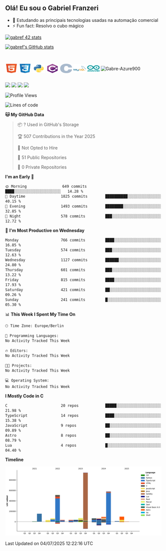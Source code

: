 ## Olá! Eu sou o Gabriel Franzeri

- 🌱 Estudando as principais tecnologias usadas na automação comercial
- ⚡ Fun fact: Resolvo o cubo mágico 

[![gabref 42 stats](https://badge.mediaplus.ma/binary/galves-f)](https://github.com/gabref) <!-- (https://github.com/oakoudad/badge42) -->

[![gabref's GitHub stats](https://github-readme-stats.vercel.app/api?username=gabref&show_icons=true&theme=radical)](https://github.com/gabref) <!-- (https://github.com/anuraghazra/github-readme-stats) -->

<!--
 <div>
  <a href="https://github.com/gabref">
  <img height="150em" src="https://github-readme-stats.vercel.app/api?username=gabref&show_icons=true&theme=dracula&include_all_commits=true&count_private=true"/>
  <img height="150em" src="https://github-readme-stats.vercel.app/api/top-langs/?username=gabref&layout=compact&langs_count=7&theme=dracula"/>
</div>
-->
  
  ##
  
<div style="display: inline_block"><br>
  
  <img align="center" alt="Gabre-HTML" height="30" width="40" src="https://raw.githubusercontent.com/devicons/devicon/master/icons/html5/html5-original.svg">
  <img align="center" alt="Gabre-CSS" height="30" width="40" src="https://raw.githubusercontent.com/devicons/devicon/master/icons/css3/css3-original.svg">
  <img align="center" alt="Gabre-Python" height="30" width="40" src="https://raw.githubusercontent.com/devicons/devicon/master/icons/python/python-original.svg">
  <img align="center" alt="Gabre-Csharp" height="30" width="40" src="https://raw.githubusercontent.com/devicons/devicon/master/icons/csharp/csharp-original.svg">
  <img align="center" alt="Gabre-C" height="30" width="40" src="https://github.com/devicons/devicon/blob/master/icons/c/c-original.svg">
  <img align="center" alt="Gabre-MySql" height="30" width="40" src="https://github.com/devicons/devicon/blob/master/icons/mysql/mysql-original-wordmark.svg">
  <img align="center" alt="Gabre-Arduino" height="30" width="40" src="https://github.com/devicons/devicon/blob/master/icons/arduino/arduino-original-wordmark.svg">
  <img align="center" alt="Gabre-Azure900" height="30" width="40" src="https://user-images.githubusercontent.com/83483325/165398311-1270b3f0-0838-43ab-90e9-d5e3a5a5b984.png">

</div>

##
  
<div> 
  <a href="https://instagram.com/gabre___/" target="_blank"><img src="https://img.shields.io/badge/-Instagram-%23E4405F?style=for-the-badge&logo=instagram&logoColor=white" target="_blank"></a>
  <a href="https://t.me/gabref" target="_blank"><img src="https://img.shields.io/badge/Telegram-2CA5E0?style=for-the-badge&logo=telegram&logoColor=white"></a>
  <a href = "mailto:gabrielfranzer@gmail.com"><img src="https://img.shields.io/badge/-Gmail-%23333?style=for-the-badge&logo=gmail&logoColor=white" target="_blank"></a>
  <a href="https://www.linkedin.com/in/gabriel-franzeri-840196211/" target="_blank"><img src="https://img.shields.io/badge/-LinkedIn-%230077B5?style=for-the-badge&logo=linkedin&logoColor=white" target="_blank"></a> 
</div>

<!--START_SECTION:waka-->
![Profile Views](http://img.shields.io/badge/Profile%20Views-2-blue)

![Lines of code](https://img.shields.io/badge/From%20Hello%20World%20I%27ve%20Written-2.8%20million%20lines%20of%20code-blue)

**🐱 My GitHub Data** 

> 📦 ? Used in GitHub's Storage 
 > 
> 🏆 507 Contributions in the Year 2025
 > 
> 🚫 Not Opted to Hire
 > 
> 📜 51 Public Repositories 
 > 
> 🔑 0 Private Repositories 
 > 
**I'm an Early 🐤** 

```text
🌞 Morning                649 commits         ████░░░░░░░░░░░░░░░░░░░░░   14.28 % 
🌆 Daytime                1825 commits        ██████████░░░░░░░░░░░░░░░   40.15 % 
🌃 Evening                1493 commits        ████████░░░░░░░░░░░░░░░░░   32.85 % 
🌙 Night                  578 commits         ███░░░░░░░░░░░░░░░░░░░░░░   12.72 % 
```
📅 **I'm Most Productive on Wednesday** 

```text
Monday                   766 commits         ████░░░░░░░░░░░░░░░░░░░░░   16.85 % 
Tuesday                  574 commits         ███░░░░░░░░░░░░░░░░░░░░░░   12.63 % 
Wednesday                1127 commits        ██████░░░░░░░░░░░░░░░░░░░   24.80 % 
Thursday                 601 commits         ███░░░░░░░░░░░░░░░░░░░░░░   13.22 % 
Friday                   815 commits         ████░░░░░░░░░░░░░░░░░░░░░   17.93 % 
Saturday                 421 commits         ██░░░░░░░░░░░░░░░░░░░░░░░   09.26 % 
Sunday                   241 commits         █░░░░░░░░░░░░░░░░░░░░░░░░   05.30 % 
```


📊 **This Week I Spent My Time On** 

```text
🕑︎ Time Zone: Europe/Berlin

💬 Programming Languages: 
No Activity Tracked This Week

🔥 Editors: 
No Activity Tracked This Week

🐱‍💻 Projects: 
No Activity Tracked This Week

💻 Operating System: 
No Activity Tracked This Week
```

**I Mostly Code in C** 

```text
C                        20 repos            █████░░░░░░░░░░░░░░░░░░░░   21.98 % 
TypeScript               14 repos            ████░░░░░░░░░░░░░░░░░░░░░   15.38 % 
JavaScript               9 repos             ██░░░░░░░░░░░░░░░░░░░░░░░   09.89 % 
Astro                    8 repos             ██░░░░░░░░░░░░░░░░░░░░░░░   08.79 % 
Lua                      4 repos             █░░░░░░░░░░░░░░░░░░░░░░░░   04.40 % 
```



**Timeline**

![Lines of Code chart](https://raw.githubusercontent.com/gabref/gabref/main/assets/bar_graph.png)


 Last Updated on 04/07/2025 12:22:16 UTC
<!--END_SECTION:waka-->

